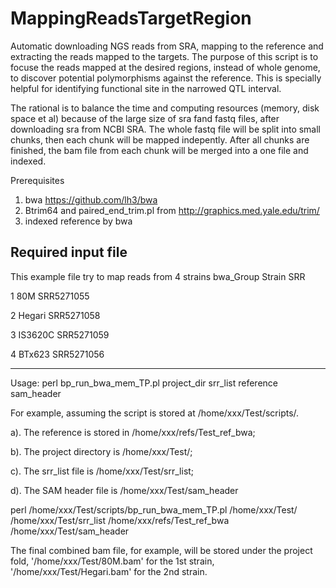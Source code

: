 # MappingReadsTargetRegion
Automatic downloading NGS reads from SRA, mapping to the reference and extracting the reads mapped to the targets.
The purpose of this script is to focuse the reads mapped at the desired regions, instead of whole genome, to discover potential polymorphisms against the reference. This is specially helpful for identifying functional site in the narrowed QTL interval.

The rational is to balance the time and computing resources (memory, disk space et al) because of the large size of sra fand fastq files, after downloading sra from NCBI SRA. The whole fastq file will be split into small chunks, then each chunk will be mapped indepently.
After all chunks are finished, the bam file from each chunk will be merged into a one file and indexed. 

Prerequisites
1. bwa https://github.com/lh3/bwa
2. Btrim64 and paired_end_trim.pl from http://graphics.med.yale.edu/trim/
3. indexed reference by bwa 

Required input file
---------------------------
This example file try to map reads from 4 strains
bwa_Group	Strain	SRR

1	80M	SRR5271055

2	Hegari	SRR5271058

3	IS3620C	SRR5271059

4	BTx623	SRR5271056

---------------------------

Usage:
perl bp_run_bwa_mem_TP.pl project_dir srr_list reference sam_header

For example, assuming the script is stored at /home/xxx/Test/scripts/.

a). The reference is stored in /home/xxx/refs/Test_ref_bwa;

b). The project directory is /home/xxx/Test/;

c). The srr_list file is /home/xxx/Test/srr_list;

d). The SAM header file is /home/xxx/Test/sam_header


perl /home/xxx/Test/scripts/bp_run_bwa_mem_TP.pl /home/xxx/Test/ /home/xxx/Test/srr_list /home/xxx/refs/Test_ref_bwa /home/xxx/Test/sam_header

The final combined bam file, for example, will be stored  under the project fold, '/home/xxx/Test/80M.bam' for the 1st strain, '/home/xxx/Test/Hegari.bam' for the 2nd strain.


